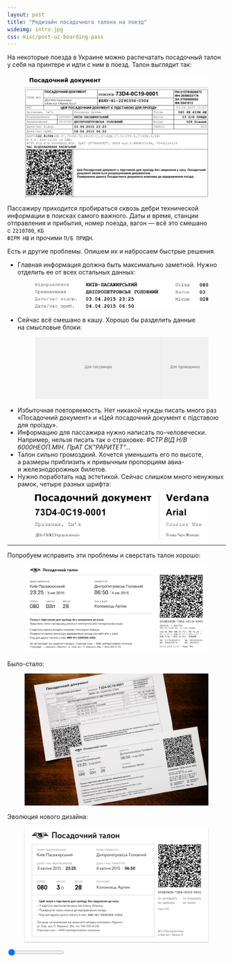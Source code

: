 ```yaml
---
layout: post
title: "Редизайн посадочного талона на поезд"
wideimg: intro.jpg
css: misc/post-uz-boarding-pass
---
```


На некоторые поезда в Украине можно распечатать посадочный талон у себя на принтере и идти с ним в поезд. Талон выглядит так:

<figure class="out-of-width-960">
  <img src="/i/uz-boarding-pass/pass-current.png">
</figure>

Пассажиру приходится пробираться сквозь дебри технической информации в поисках самого важного. Даты и время, станции отправления и прибытия, номер поезда, вагон — всё это смешано с <code>2210700</code>, <code>КБ ФIРМ НШ</code> и прочими <code>П/Б ПРИДН</code>.

Есть и другие проблемы. Опишем их и набросаем быстрые решения.

<!-- more -->

- Главная информация должна быть максимально заметной. Нужно отделить ее от всех остальных данных:
    <figure>
      <img src="/i/uz-boarding-pass/pass-current-main.png" alt="">
    </figure>
- Сейчас всё смешано в кашу. Хорошо бы разделить данные на смысловые блоки:
    <figure>
      <img src="/i/uz-boarding-pass/pass-grid.png" alt="">
    </figure>
- Избыточная повторяемость. Нет никакой нужды писать много раз «Посадочний документ» и «Цей посадочний документ є підставою для проїзду».
- Информацию для пассажира нужно написать по-человечески. Например, нельзя писать так о страховке: <em>#СТР.ВІД Н/В 6000НЕОП.МІН. ПрАТ СК"РАРИТЕТ"...</em>
- Талон сильно громоздкий. Хочется уменьшить его по высоте, а размеры приблизить к привычным пропорциям авиа- и железнодорожных билетов.
- Нужно поработать над эстетикой. Сейчас слишком много ненужных рамок, четыре разных шрифта:
    <figure>
      <img src="/i/uz-boarding-pass/pass-current-fonts.png" alt="">
    </figure>

---

Попробуем исправить эти проблемы и сверстать талон хорошо:

<div class="new-pass-wrapper">
  <figure class="out-of-width-960">
    <img class="js-new-pass new-pass" data-vp-add-class="new-pass-animate" src="/i/uz-boarding-pass/pass-redesign.png">
  </figure>
</div>

Было-стало:

<figure>
  <img src="/i/uz-boarding-pass/before-after.jpg" alt="">
</figure>

Эволюция нового дизайна:

<figure class="js-slide-wrapper">
  <img class="js-slide js-slide-initial" src="/i/uz-boarding-pass/evolution/1.png" style="display: block; border-radius: 0; box-shadow: 0 1px 2px #bbb;">
</figure>

<p>
  <input class="js-range" type="range" min="1" max="8" value="1" step="1">
  <br>
  <span class="range-comment js-range-comment"></span>
</p>

<script src="/js/jquery.viewportchecker.min.js"></script>
<script src="/js/misc/rangeslider.js"></script>
<script>
  $(function(){
    $('.js-new-pass').viewportChecker({
      offset: 250,
      callbackFunction: function(elem, action){
        setTimeout(function(){}, 1500);
      }
    });

    $('.js-range').rangeslider({
      polyfill: false,
    });

    var comments = [
      'Первый подход — «метание». Попытка решить задачу сразу.', // 1
      'Группирую пункты отправления и прибытия с датами и временем, чтобы избавиться от лишних надписей. Время ставлю перед датой — оно важнее. Экспериментиирую с рамками.', // 2
      'Отказываюсь от несистемных шрифтов, чтобы снизить время загрузки. Избавляюсь от лишних рамок. Привожу в порядок служебную информацию.', // 3
      'Значительно уменьшаю заголовок, такой большой никому не нужен.', // 4
      'Пробую добавить чуть больше воздуха. Отказываюсь от жирного начертания в главном блоке в пользу увеличения кегля — так аккуратнее и лучше.', // 5
      'Делаю всё чуть компактнее, добавляю напоминание предъявлять паспорт или права.', // 6
      'Уплотняю информацию еще сильнее и привожу в порядок верхнюю линию.', // 7
      'Осветляю рамки, правлю еще пару мелочей. Готово.', // 8
    ];

    $('.js-range-comment').text(comments[0]);
    

    $('.js-slide').load(function(){

      if ($(this).hasClass('js-slide-initial') ) {
        var height = $('.js-slide-initial').height();
        $('.js-slide-wrapper').css('height', height);
      }

      $('.js-slide-initial').removeClass('js-slide-initial');
    });

    //console.log(height);

    $('.js-range').on('input', function(){
      var val = $(this).val();
      var commentIndex = parseInt(val) - 1;

      $('.js-slide').attr('src', '/i/uz-boarding-pass/evolution/' + val + '.png');
      $('.js-range-comment').text(comments[commentIndex]);
    });


    $.fn.preload = function() {
        this.each(function(){
            $('<img/>')[0].src = this;
        });
    }

    var imagesToPreload = [
      '/i/uz-boarding-pass/evolution/2.png',
      '/i/uz-boarding-pass/evolution/3.png',
      '/i/uz-boarding-pass/evolution/4.png',
      '/i/uz-boarding-pass/evolution/5.png',
      '/i/uz-boarding-pass/evolution/6.png',
      '/i/uz-boarding-pass/evolution/7.png',
      '/i/uz-boarding-pass/evolution/8.png'
    ];
    $(imagesToPreload).preload();
  });
</script>